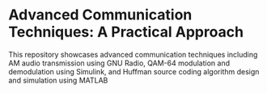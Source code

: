 # Advanced Communication Techniques: A Practical Approach
 This repository showcases advanced communication techniques including AM audio transmission using GNU Radio, QAM-64 modulation and demodulation using Simulink, and Huffman source coding algorithm design and simulation using MATLAB
